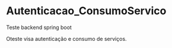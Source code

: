 # Autenticacao_ConsumoServico

Teste backend spring boot

Oteste visa autenticação e consumo de serviços. 
